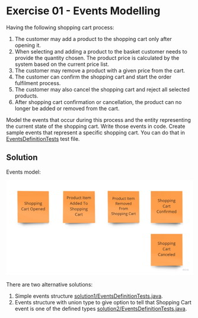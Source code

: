 # Exercise 01 - Events Modelling

Having the following shopping cart process:
1. The customer may add a product to the shopping cart only after opening it.
2. When selecting and adding a product to the basket customer needs to provide the quantity chosen. The product price is calculated by the system based on the current price list.
3. The customer may remove a product with a given price from the cart.
4. The customer can confirm the shopping cart and start the order fulfilment process.
5. The customer may also cancel the shopping cart and reject all selected products.
6. After shopping cart confirmation or cancellation, the product can no longer be added or removed from the cart.

Model the events that occur during this process and the entity representing the current state of the shopping cart. Write those events in code. 
Create sample events that represent a specific shopping cart. You can do that in [EventsDefinitionTests](./EventsDefinitionTests.java) test file.

## Solution

Events model:

![events](./assets/events.jpg)

There are two alternative solutions:
1. Simple events structure [solution1/EventsDefinitionTests.java](./solution1/EventsDefinitionTests.java).
2. Events structure with union type to give option to tell that Shopping Cart event is one of the defined types [solution2/EventsDefinitionTests.java](solution2/EventsDefinitionTests.java).
